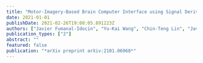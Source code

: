 ```yaml
---
title: "Motor-Imagery-Based Brain Computer Interface using Signal Derivation and Aggregation Functions"
date: 2021-01-01
publishDate: 2021-02-26T19:08:05.891223Z
authors: ["Javier Fumanal-Idocin", "Yu-Kai Wang", "Chin-Teng Lin", "Javier Fernández", "Jose Antonio Sanz", "Humberto Bustince"]
publication_types: ["2"]
abstract: ""
featured: false
publication: "*arXiv preprint arXiv:2101.06968*"
---
```



